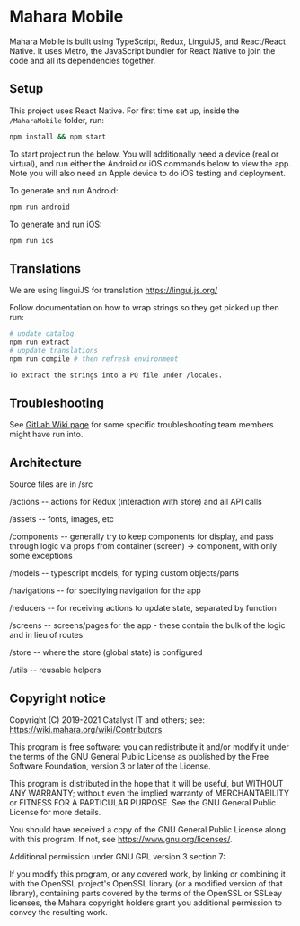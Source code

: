 # Mahara Mobile

Mahara Mobile is built using TypeScript, Redux, LinguiJS, and React/React Native.
It uses Metro, the JavaScript bundler for React Native to join the code and all its dependencies together.

## Setup

This project uses React Native. For first time set up, inside the `/MaharaMobile` folder, run:

 ```bash
 npm install && npm start
 ```

To start project run the below. You will additionally need a device (real or virtual), and run either the Android or iOS commands below to view the app. Note you will also need an Apple device to do iOS testing and deployment.

To generate and run Android:

```bash
npm run android
```

To generate and run iOS:

```bash
npm run ios
```

## Translations

We are using linguiJS for translation <https://lingui.js.org/>

Follow documentation on how to wrap strings so they get picked up then run:

```bash
# update catalog
npm run extract
# uppdate translations
npm run compile # then refresh environment

To extract the strings into a PO file under /locales.
```

## Troubleshooting

See [GitLab Wiki page](https://gitlab.wgtn.cat-it.co.nz/elearning/mahara-mobile-react-native/-/wikis/home) for some specific troubleshooting team members might have run into.

## Architecture

Source files are in /src

/actions -- actions for Redux (interaction with store) and all API calls

/assets -- fonts, images, etc

/components -- generally try to keep components for display, and pass through logic via props from container (screen) -> component, with only some exceptions

/models -- typescript models, for typing custom objects/parts

/navigations -- for specifying navigation for the app

/reducers -- for receiving actions to update state, separated by function

/screens -- screens/pages for the app - these contain the bulk of the logic and in lieu of routes

/store -- where the store (global state) is configured

/utils -- reusable helpers

## Copyright notice

Copyright (C) 2019-2021 Catalyst IT and others; see:
https://wiki.mahara.org/wiki/Contributors

This program is free software: you can redistribute it and/or modify
it under the terms of the GNU General Public License as published by
the Free Software Foundation, version 3 or later of the License.

This program is distributed in the hope that it will be useful,
but WITHOUT ANY WARRANTY; without even the implied warranty of
MERCHANTABILITY or FITNESS FOR A PARTICULAR PURPOSE.  See the
GNU General Public License for more details.

You should have received a copy of the GNU General Public License
along with this program.  If not, see <https://www.gnu.org/licenses/>.

Additional permission under GNU GPL version 3 section 7:

If you modify this program, or any covered work, by linking or
combining it with the OpenSSL project's OpenSSL library (or a
modified version of that library), containing parts covered by the
terms of the OpenSSL or SSLeay licenses, the Mahara copyright holders
grant you additional permission to convey the resulting work.

